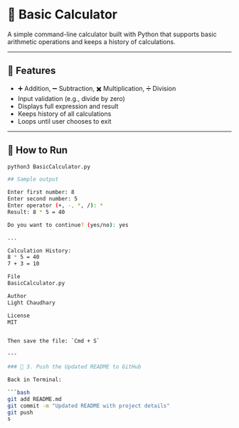# 🧮 Basic Calculator

A simple command-line calculator built with Python that supports basic arithmetic operations and keeps a history of calculations.

---

## 🔧 Features
- ➕ Addition, ➖ Subtraction, ✖️ Multiplication, ➗ Division
- Input validation (e.g., divide by zero)
- Displays full expression and result
- Keeps history of all calculations
- Loops until user chooses to exit

---

## 🚀 How to Run

```bash
python3 BasicCalculator.py

## Sample output

Enter first number: 8
Enter second number: 5
Enter operator (+, -, *, /): *
Result: 8 * 5 = 40

Do you want to continue? (yes/no): yes

...

Calculation History:
8 * 5 = 40
7 + 3 = 10

File
BasicCalculator.py

Author
Light Chaudhary

License
MIT


Then save the file: `Cmd + S`

---

### 🔹 3. Push the Updated README to GitHub

Back in Terminal:

```bash
git add README.md
git commit -m "Updated README with project details"
git push
s

